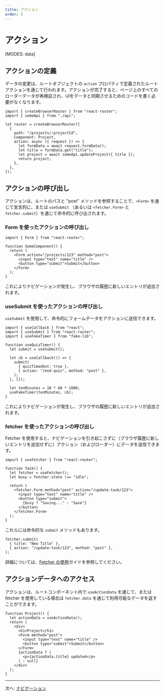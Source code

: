 ```yaml
---
title: アクション
order: 5
---
```


# アクション

[MODES: data]

## アクションの定義

データの変更は、ルートオブジェクトの `action` プロパティで定義されたルートアクションを通じて行われます。アクションが完了すると、ページ上のすべてのローダーデータが再検証され、UIをデータと同期させるためのコードを書く必要がなくなります。

```tsx
import { createBrowserRouter } from "react-router";
import { someApi } from "./api";

let router = createBrowserRouter([
  {
    path: "/projects/:projectId",
    Component: Project,
    action: async ({ request }) => {
      let formData = await request.formData();
      let title = formData.get("title");
      let project = await someApi.updateProject({ title });
      return project;
    },
  },
]);
```

## アクションの呼び出し

アクションは、ルートのパスと "post" メソッドを参照することで、`<Form>` を通じて宣言的に、または `useSubmit` （あるいは `<fetcher.Form>` と `fetcher.submit`）を通じて命令的に呼び出されます。

### Form を使ったアクションの呼び出し

```tsx
import { Form } from "react-router";

function SomeComponent() {
  return (
    <Form action="/projects/123" method="post">
      <input type="text" name="title" />
      <button type="submit">Submit</button>
    </Form>
  );
}
```

これによりナビゲーションが発生し、ブラウザの履歴に新しいエントリが追加されます。

### useSubmit を使ったアクションの呼び出し

`useSubmit` を使用して、命令的にフォームデータをアクションに送信できます。

```tsx
import { useCallback } from "react";
import { useSubmit } from "react-router";
import { useFakeTimer } from "fake-lib";

function useQuizTimer() {
  let submit = useSubmit();

  let cb = useCallback(() => {
    submit(
      { quizTimedOut: true },
      { action: "/end-quiz", method: "post" },
    );
  }, []);

  let tenMinutes = 10 * 60 * 1000;
  useFakeTimer(tenMinutes, cb);
}
```

これによりナビゲーションが発生し、ブラウザの履歴に新しいエントリが追加されます。

### fetcher を使ったアクションの呼び出し

Fetcher を使用すると、ナビゲーションを引き起こさずに（ブラウザ履歴に新しいエントリを追加せずに）アクション（およびローダー）にデータを送信できます。

```tsx
import { useFetcher } from "react-router";

function Task() {
  let fetcher = useFetcher();
  let busy = fetcher.state !== "idle";

  return (
    <fetcher.Form method="post" action="/update-task/123">
      <input type="text" name="title" />
      <button type="submit">
        {busy ? "Saving..." : "Save"}
      </button>
    </fetcher.Form>
  );
}
```

これらには命令的な `submit` メソッドもあります。

```tsx
fetcher.submit(
  { title: "New Title" },
  { action: "/update-task/123", method: "post" },
);
```

詳細については、[Fetcher の使用][fetchers]ガイドを参照してください。

## アクションデータへのアクセス

アクションは、ルートコンポーネント内で `useActionData` を通じて、または fetcher を使用している場合は `fetcher.data` を通じて利用可能なデータを返すことができます。

```tsx
function Project() {
  let actionData = useActionData();
  return (
    <div>
      <h1>Project</h1>
      <Form method="post">
        <input type="text" name="title" />
        <button type="submit">Submit</button>
      </Form>
      {actionData ? (
        <p>{actionData.title} updated</p>
      ) : null}
    </div>
  );
}
```

---

次へ: [ナビゲーション](./navigating)

[fetchers]: ../../how-to/fetchers